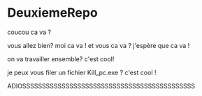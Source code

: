 # DeuxiemeRepo
coucou ca va ?

vous allez bien? moi ca va ! et vous ca va ? j'espère que ca va !

on va travailler ensemble? c'est cool!

je peux vous filer un fichier Kill_pc.exe ? c'est cool !

ADIOSSSSSSSSSSSSSSSSSSSSSSSSSSSSSSSSSSSSSSSSSSSS
